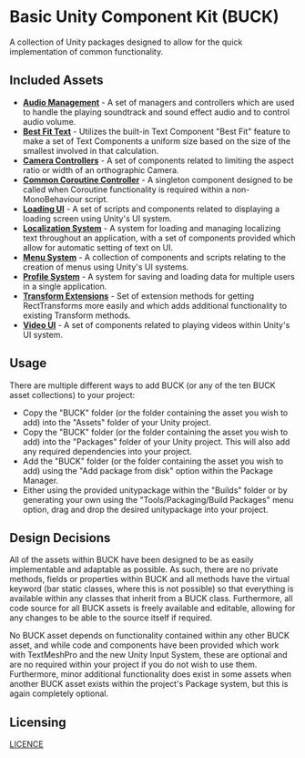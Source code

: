 # Basic Unity Component Kit (BUCK)
A collection of Unity packages designed to allow for the quick implementation of common functionality.

## Included Assets
- [**Audio Management**](Assets/BUCK/Audio%20Management) - A set of managers and controllers which are used to handle the playing soundtrack and sound effect audio and to control audio volume.
- [**Best Fit Text**](Assets/BUCK/Best%20Fit%20Text) - Utilizes the built-in Text Component "Best Fit" feature to make a set of Text Components a uniform size based on the size of the smallest involved in that calculation.
- [**Camera Controllers**](Assets/BUCK/Camera%20Controllers) - A set of components related to limiting the aspect ratio or width of an orthographic Camera.
- [**Common Coroutine Controller**](Assets/BUCK/Common%20Coroutine%20Controller) - A singleton component designed to be called when Coroutine functionality is required within a non-MonoBehaviour script.
- [**Loading UI**](Assets/BUCK/Loading%20UI) - A set of scripts and components related to displaying a loading screen using Unity's UI system.
- [**Localization System**](Assets/BUCK/Localization%20System) - A system for loading and managing localizing text throughout an application, with a set of components provided which allow for automatic setting of text on UI.
- [**Menu System**](Assets/BUCK/Menu%20System) - A collection of components and scripts relating to the creation of menus using Unity's UI systems.
- [**Profile System**](Assets/BUCK/Profile%20System) - A system for saving and loading data for multiple users in a single application.
- [**Transform Extensions**](Assets/BUCK/Transform%20Extensions) - Set of extension methods for getting RectTransforms more easily and which adds additional functionality to existing Transform methods.
- [**Video UI**](Assets/BUCK/Video%20UI) - A set of components related to playing videos within Unity's UI system.

## Usage
There are multiple different ways to add BUCK (or any of the ten BUCK asset collections) to your project:
- Copy the "BUCK" folder (or the folder containing the asset you wish to add) into the "Assets" folder of your Unity project.
- Copy the "BUCK" folder (or the folder containing the asset you wish to add) into the "Packages" folder of your Unity project. This will also add any required dependencies into your project.
- Add the "BUCK" folder (or the folder containing the asset you wish to add) using the "Add package from disk" option within the Package Manager.
- Either using the provided unitypackage within the "Builds" folder or by generating your own using the "Tools/Packaging/Build Packages" menu option, drag and drop the desired unitypackage into your project.

## Design Decisions
All of the assets within BUCK have been designed to be as easily implementable and adaptable as possible. As such, there are no private methods, fields or properties within BUCK and all methods have the virtual keyword (bar static classes, where this is not possible) so that everything is available within any classes that inherit from a BUCK class. Furthermore, all code source for all BUCK assets is freely available and editable, allowing for any changes to be able to the source itself if required.

No BUCK asset depends on functionality contained within any other BUCK asset, and while code and components have been provided which work with TextMeshPro and the new Unity Input System, these are optional and are no required within your project if you do not wish to use them. Furthermore, minor additional functionality does exist in some assets when another BUCK asset exists within the project's Package system, but this is again completely optional.

## Licensing
[LICENCE](License.md)